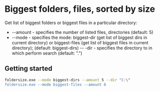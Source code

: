 # Biggest folders, files, sorted by size 
Get list of biggest folders or biggest files in a particular directory:
- --amount - specifies the number of listed files, directories (default: 5)
- --mode - specifies the mode: biggest-dir (get list of biggest dirs in current directory) or biggest-files (get list of biggest files in current directory); (default: biggest-dirs)
-- -dir - specifies the directory to in which perform search (default: ".")
## Getting started

```sh
foldersize.exe --mode biggest-dirs --amount 5 --dir "C:\"
foldersize.exe --mode biggest-files --amount 6
```
